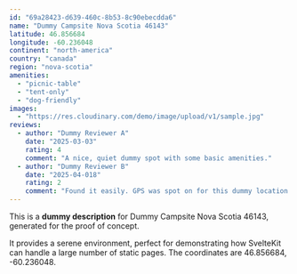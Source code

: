```yaml
---
id: "69a28423-d639-460c-8b53-8c90ebecdda6"
name: "Dummy Campsite Nova Scotia 46143"
latitude: 46.856684
longitude: -60.236048
continent: "north-america"
country: "canada"
region: "nova-scotia"
amenities:
  - "picnic-table"
  - "tent-only"
  - "dog-friendly"
images:
  - "https://res.cloudinary.com/demo/image/upload/v1/sample.jpg"
reviews:
  - author: "Dummy Reviewer A"
    date: "2025-03-03"
    rating: 4
    comment: "A nice, quiet dummy spot with some basic amenities."
  - author: "Dummy Reviewer B"
    date: "2025-04-018"
    rating: 2
    comment: "Found it easily. GPS was spot on for this dummy location."
---
```


This is a **dummy description** for Dummy Campsite Nova Scotia 46143, generated for the proof of concept.

It provides a serene environment, perfect for demonstrating how SvelteKit can handle a large number of static pages. The coordinates are 46.856684, -60.236048.
